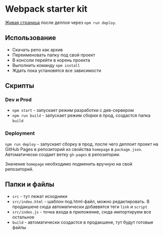 # Webpack starter kit

[Живая страница](https://luxplanjay.github.io/webpack-starter-kit/) после деплоя
через `npm run deploy`.

## Использование

- Скачать репо как архив
- Переименовать папку под свой проект
- В консоли перейти в корень проекта
- Выполнить команду `npm install`
- Ждать пока установятся все зависимости

## Скрипты

### Dev и Prod

- `npm start` - запускает режим разработки с дев-сервером
- `npm run build` - запускает режим сборки в прод, создастся папка `build`

### Deployment

`npm run deploy` - запускает сборку в прод, после чего деплоит проект на GitHub
Pages в репозиторий из свойства `homepage` в `package.json`. Автоматически
создает ветку `gh-pages` в репозитории.

Значение `homepage` необходимо подменить вручную на свой репозиторий.

## Папки и файлы

- `src` - тут лежат исходники
- `src/index.html` - шаблон под html-файл, можно редактировать. В продакшене
  сюда автоматически добаввятся теги `link` и `script`
- `src/index.js` - точка входа в приложение, сюда импортируем все остальное
- `build` - автоматически создастся в продакшене, тут будут готовые файлы

